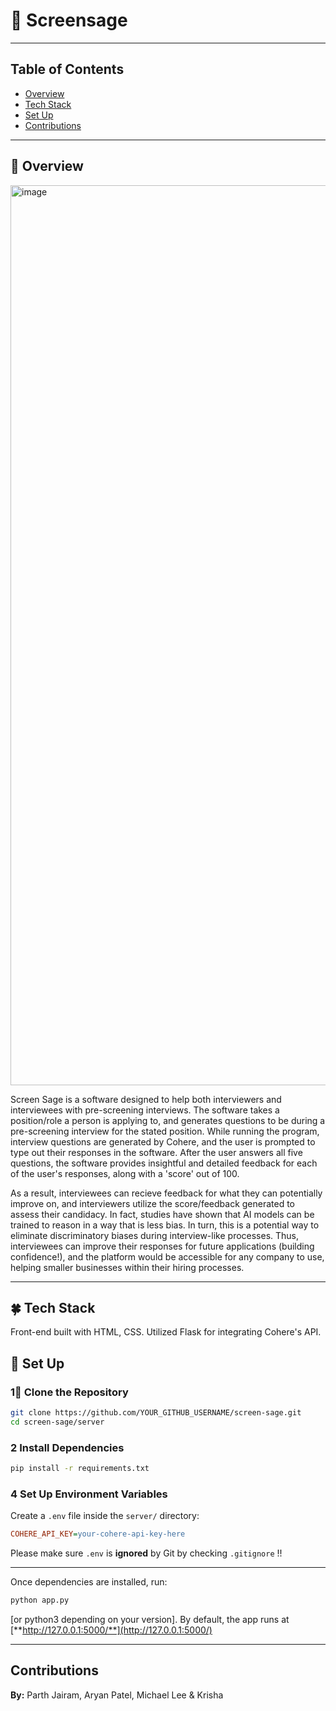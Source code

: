 # **🌿 Screensage**  
---

## **Table of Contents**
- [Overview](#overview)
- [Tech Stack](#stack)
- [Set Up](#setup)
- [Contributions](#contributions)

---

## 🍃 Overview

<img width="1440" alt="image" src="https://github.com/user-attachments/assets/141a4f97-8fd7-4db0-91cd-9d8a94321a7f" />

Screen Sage is a software designed to help both interviewers and interviewees with pre-screening interviews. 
The software takes a position/role a person is applying to, and generates questions to be during a pre-screening interview for the stated position. 
While running the program, interview questions are generated by Cohere, and the user is prompted to type out their responses in the software. 
After the user answers all five questions, the software provides insightful and detailed feedback for each of the user's responses, along with a 'score' out of 100. 

As a result, interviewees can recieve feedback for what they can potentially improve on, and interviewers utilize the score/feedback generated to assess their candidacy. 
In fact, studies have shown that AI models can be trained to reason in a way that is less bias. In turn, this is a potential way to eliminate discriminatory biases during interview-like processes. 
Thus, interviewees can improve their responses for future applications (building confidence!), and the platform would be accessible for any company to use, helping smaller businesses within their hiring processes. 

---
## 🍀 Tech Stack
Front-end built with HTML, CSS. Utilized Flask for integrating Cohere's API. 

## 🌳 Set Up
### **1⃣ Clone the Repository**

```bash
git clone https://github.com/YOUR_GITHUB_USERNAME/screen-sage.git
cd screen-sage/server
```

### **2 Install Dependencies**

```bash
pip install -r requirements.txt
```

### **4 Set Up Environment Variables**

Create a `.env` file inside the `server/` directory:

```ini
COHERE_API_KEY=your-cohere-api-key-here
```

Please make sure `.env` is **ignored** by Git by checking `.gitignore` !!

---

Once dependencies are installed, run:

```bash
python app.py
```

[or python3 depending on your version]. By default, the app runs at [**http://127.0.0.1:5000/**](http://127.0.0.1:5000/)

---
## Contributions

**By:** Parth Jairam, Aryan Patel, Michael Lee & Krisha



